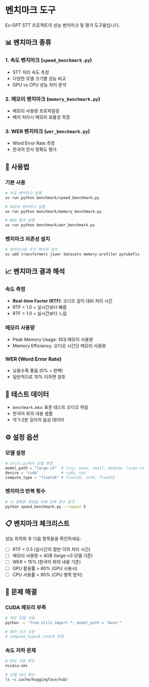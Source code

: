 # 벤치마크 도구

Ex-GPT STT 프로젝트의 성능 벤치마크 및 평가 도구들입니다.

## 📊 벤치마크 종류

### 1. 속도 벤치마크 (`speed_benchmark.py`)
- STT 처리 속도 측정
- 다양한 모델 크기별 성능 비교
- GPU vs CPU 성능 차이 분석

### 2. 메모리 벤치마크 (`memory_benchmark.py`)
- 메모리 사용량 프로파일링
- 배치 처리시 메모리 효율성 측정

### 3. WER 벤치마크 (`wer_benchmark.py`)
- Word Error Rate 측정
- 한국어 전사 정확도 평가

## 🚀 사용법

### 기본 사용
```bash
# 속도 벤치마크 실행
uv run python benchmark/speed_benchmark.py

# 메모리 벤치마크 실행
uv run python benchmark/memory_benchmark.py

# WER 평가 실행
uv run python benchmark/wer_benchmark.py
```

### 벤치마크 의존성 설치
```bash
# 벤치마크용 추가 패키지 설치
uv add transformers jiwer datasets memory-profiler pytubefix
```

## 📈 벤치마크 결과 해석

### 속도 측정
- **Real-time Factor (RTF)**: 오디오 길이 대비 처리 시간
- RTF < 1.0 = 실시간보다 빠름
- RTF > 1.0 = 실시간보다 느림

### 메모리 사용량
- Peak Memory Usage: 최대 메모리 사용량
- Memory Efficiency: 오디오 시간당 메모리 사용량

### WER (Word Error Rate)
- 낮을수록 좋음 (0% = 완벽)
- 일반적으로 10% 이하면 양호

## 🎯 테스트 데이터

- `benchmark.m4a`: 표준 테스트 오디오 파일
- 한국어 회의 내용 샘플
- 약 1-2분 길이의 음성 데이터

## ⚙️ 설정 옵션

### 모델 설정
```python
# utils.py에서 모델 변경
model_path = "large-v3"  # tiny, base, small, medium, large-v3
device = "cuda"          # cuda, cpu
compute_type = "float16" # float16, int8, float32
```

### 벤치마크 반복 횟수
```bash
# 더 정확한 측정을 위해 반복 횟수 증가
python speed_benchmark.py --repeat 5
```

## 📋 벤치마크 체크리스트

성능 최적화 후 다음 항목들을 확인하세요:

- [ ] RTF < 0.5 (실시간의 절반 이하 처리 시간)
- [ ] 메모리 사용량 < 4GB (large-v3 모델 기준)
- [ ] WER < 15% (한국어 회의 내용 기준)
- [ ] GPU 활용률 > 80% (GPU 사용시)
- [ ] CPU 사용률 < 90% (CPU 병목 방지)

## 🔧 문제 해결

### CUDA 메모리 부족
```bash
# 작은 모델 사용
python -c "from utils import *; model_path = 'base'"

# 배치 크기 조정
# compute_type을 int8로 변경
```

### 속도 저하 문제
```bash
# GPU 사용 확인
nvidia-smi

# 모델 캐시 확인
ls ~/.cache/huggingface/hub/
```
